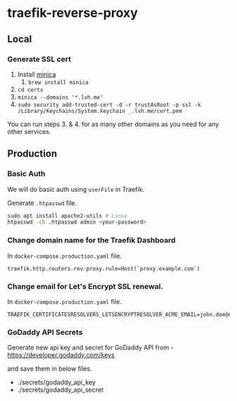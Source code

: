 # traefik-reverse-proxy

## Local

### Generate SSL cert

1. Install [minica](https://github.com/jsha/minica)
   1. `brew install minica`
2. `cd certs`
3. `minica --domains '*.lvh.me'`
4. `sudo security add-trusted-cert -d -r trustAsRoot -p ssl -k /Library/Keychains/System.keychain _.lvh.me/cert.pem`

You can run steps 3. & 4. for as many other domains as you need for any other services.

## Production

### Basic Auth

We will do basic auth using `userFile` in Traefik.

Generate `.htpasswd` file.

```bash
sudo apt install apache2-utils # Linux
htpasswd -cb .htpasswd admin <your-password>
```

### Change domain name for the Traefik Dashboard

In `docker-compose.production.yaml` file.

```
traefik.http.routers.rev-proxy.rule=Host(`proxy.example.com`)
```

### Change email for Let's Encrypt SSL renewal.

In `docker-compose.production.yaml` file.

```
TRAEFIK_CERTIFICATESRESOLVERS_LETSENCRYPTRESOLVER_ACME_EMAIL=john.doe@example.com
```

### GoDaddy API Secrets

Generate new api key and secret for GoDaddy API from - https://developer.godaddy.com/keys

and save them in below files.

- ./secrets/godaddy_api_key
- ./secrets/godaddy_api_secret
